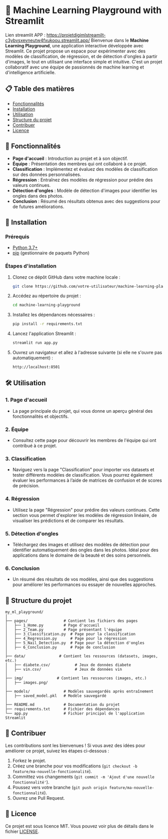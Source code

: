 # 🧠 Machine Learning Playground with Streamlit
Lien streamlit APP : https://projetdigimlstreamilt-c3ybvsxevneutw4fxukoou.streamlit.app/
Bienvenue dans le **Machine Learning Playground**, une application interactive développée avec Streamlit. Ce projet propose un espace pour expérimenter avec des modèles de classification, de régression, et de détection d'ongles à partir d'images, le tout en utilisant une interface simple et intuitive. C'est un projet collaboratif avec une équipe de passionnés de machine learning et d'intelligence artificielle.

## 📋 Table des matières

- [Fonctionnalités](#-fonctionnalités)
- [Installation](#-installation)
- [Utilisation](#-utilisation)
- [Structure du projet](#-structure-du-projet)
- [Contribuer](#-contribuer)
- [Licence](#-licence)

## 🎯 Fonctionnalités

- **Page d'accueil** : Introduction au projet et à son objectif.
- **Équipe** : Présentation des membres qui ont collaboré à ce projet.
- **Classification** : Implémentez et évaluez des modèles de classification sur des données personnalisées.
- **Régression** : Entraînez des modèles de régression pour prédire des valeurs continues.
- **Détection d'ongles** : Modèle de détection d'images pour identifier les ongles dans des photos.
- **Conclusion** : Résumé des résultats obtenus avec des suggestions pour de futures améliorations.

## 🚀 Installation

### Prérequis

- [Python 3.7+](https://www.python.org/downloads/)
- [pip](https://pip.pypa.io/en/stable/installation/) (gestionnaire de paquets Python)

### Étapes d'installation

1. Clonez ce dépôt GitHub dans votre machine locale :

    ```bash
    git clone https://github.com/votre-utilisateur/machine-learning-playground.git
    ```

2. Accédez au répertoire du projet :

    ```bash
    cd machine-learning-playground
    ```

3. Installez les dépendances nécessaires :

    ```bash
    pip install -r requirements.txt
    ```

4. Lancez l'application Streamlit :

    ```bash
    streamlit run app.py
    ```

5. Ouvrez un navigateur et allez à l'adresse suivante (si elle ne s'ouvre pas automatiquement) :

    ```
    http://localhost:8501
    ```

## 🛠 Utilisation

### 1. Page d'accueil
- La page principale du projet, qui vous donne un aperçu général des fonctionnalités et objectifs.

### 2. Équipe
- Consultez cette page pour découvrir les membres de l'équipe qui ont contribué à ce projet.

### 3. Classification
- Naviguez vers la page "Classification" pour importer vos datasets et tester différents modèles de classification. Vous pourrez également évaluer les performances à l’aide de matrices de confusion et de scores de précision.

### 4. Régression
- Utilisez la page "Régression" pour prédire des valeurs continues. Cette section vous permet d'explorer les modèles de régression linéaire, de visualiser les prédictions et de comparer les résultats.

### 5. Détection d'ongles
- Téléchargez des images et utilisez des modèles de détection pour identifier automatiquement des ongles dans les photos. Idéal pour des applications dans le domaine de la beauté et des soins personnels.

### 6. Conclusion
- Un résumé des résultats de vos modèles, ainsi que des suggestions pour améliorer les performances ou essayer de nouvelles approches.

## 📂 Structure du projet

```plaintext
my_ml_playground/
│
├── pages/                # Contient les fichiers des pages
│   ├── 1_Home.py         # Page d'accueil
│   ├── 2_Team.py         # Page présentant l'équipe
│   ├── 3_Classification.py  # Page pour la classification
│   ├── 4_Regression.py      # Page pour la régression
│   ├── 5_Nail_Detection.py  # Page pour la détection d'ongles
│   ├── 6_Conclusion.py      # Page de conclusion
│
├── data/               # Contient les ressources (datasets, images, etc.)
│   ├── diabete.csv/           # Jeux de données diabete
│   ├── vin.csv/               # Jeux de données vin
│
├── img/               # Contient les ressources (images, etc.)
│   ├── images.png/           
│
├── models/               # Modèles sauvegardés après entraînement
│   ├── saved_model.pkl   # Modèle sauvegardé
│
├── README.md             # Documentation du projet
├── requirements.txt      # Fichier des dépendances
└── app.py                # Fichier principal de l'application Streamlit
```

## 🤝 Contribuer

Les contributions sont les bienvenues ! Si vous avez des idées pour améliorer ce projet, suivez les étapes ci-dessous :

1. Forkez le projet.
2. Créez une branche pour vos modifications (`git checkout -b feature/ma-nouvelle-fonctionnalité`).
3. Committez vos changements (`git commit -m 'Ajout d'une nouvelle fonctionnalité'`).
4. Poussez vers votre branche (`git push origin feature/ma-nouvelle-fonctionnalité`).
5. Ouvrez une Pull Request.

## 📝 Licence

Ce projet est sous licence MIT. Vous pouvez voir plus de détails dans le fichier [LICENSE](./LICENSE).

